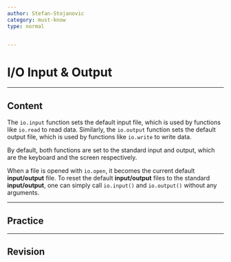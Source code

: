 ```yaml
---
author: Stefan-Stojanovic
category: must-know
type: normal


---
```


# I/O Input & Output

---
## Content

The `io.input` function sets the default input file, which is used by functions like `io.read` to read data. Similarly, the `io.output` function sets the default output file, which is used by functions like `io.write` to write data.

By default, both functions are set to the standard input and output, which are the keyboard and the screen respectively.

When a file is opened with `io.open`, it becomes the current default **input/output** file. To reset the default **input/output** files to the standard **input/output**, one can simply call `io.input()` and `io.output()` without any arguments.


---
## Practice



---
## Revision

